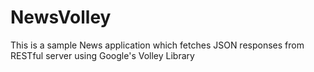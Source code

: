 NewsVolley
==========

This is a sample News application which fetches JSON responses from RESTful server using Google's Volley Library
